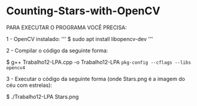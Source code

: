 # Counting-Stars-with-OpenCV

PARA EXECUTAR O PROGRAMA VOCÊ PRECISA:

1 - OpenCV instalado:
'''
$ sudo apt install libopencv-dev
'''

2 - Compilar o código da seguinte forma:

$ g++ Trabalho12-LPA.cpp -o Trabalho12-LPA `pkg-config --cflags --libs opencv4`

3 - Executar o código da seguinte forma (onde Stars.png é a imagem do céu com estrelas):

$ ./Trabalho12-LPA Stars.png
